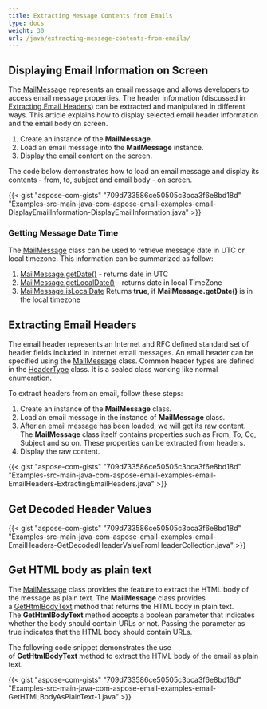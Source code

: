 ```yaml
---
title: Extracting Message Contents from Emails
type: docs
weight: 30
url: /java/extracting-message-contents-from-emails/
---
```


## **Displaying Email Information on Screen**

The [MailMessage](https://reference.aspose.com/email/java/com.aspose.email/mailmessage/#getDate()) represents an email message and allows developers to access email message properties. The header information (discussed in [Extracting Email Headers](#extracting-email-headers)) can be extracted and manipulated in different ways. This article explains how to display selected email header information and the email body on screen.

1. Create an instance of the **MailMessage**.
2. Load an email message into the **MailMessage** instance.
3. Display the email content on the screen.

The code below demonstrates how to load an email message and display its contents - from, to, subject and email body - on screen.

{{< gist "aspose-com-gists" "709d733586ce50505c3bca3f6e8bd18d" "Examples-src-main-java-com-aspose-email-examples-email-DisplayEmailInformation-DisplayEmailInformation.java" >}}

### **Getting Message Date Time**

The [MailMessage](https://reference.aspose.com/email/java/com.aspose.email/mailmessage/) class can be used to retrieve message date in UTC or local timezone. This information can be summarized as follow:

1. [MailMessage.getDate()](https://reference.aspose.com/email/java/com.aspose.email/mailmessage/#getDate--) - returns date in UTC
1. [MailMessage.getLocalDate()](https://reference.aspose.com/email/java/com.aspose.email/mailmessage/#getLocalDate--) - returns date in local TimeZone
2. [MailMessage.isLocalDate](https://reference.aspose.com/email/java/com.aspose.email/mailmessage/#isLocalDate--) Returns **true**, if **MailMessage.getDate()** is in the local timezone

## **Extracting Email Headers**

The email header represents an Internet and RFC defined standard set of header fields included in Internet email messages. An email header can be specified using the [MailMessage](https://reference.aspose.com/email/java/com.aspose.email/mailmessage/) class. Common header types are defined in the [HeaderType](https://reference.aspose.com/email/java/com.aspose.email/headertype/) class. It is a sealed class working like normal enumeration.

To extract headers from an email, follow these steps:

1. Create an instance of the **MailMessage** class.
2. Load an email message in the instance of **MailMessage** class.
3. After an email message has been loaded, we will get its raw content.
   The **MailMessage** class itself contains properties such as From, To, Cc, Subject and so on. These properties can be extracted from headers.
4. Display the raw content.

{{< gist "aspose-com-gists" "709d733586ce50505c3bca3f6e8bd18d" "Examples-src-main-java-com-aspose-email-examples-email-EmailHeaders-ExtractingEmailHeaders.java" >}}

## **Get Decoded Header Values**

{{< gist "aspose-com-gists" "709d733586ce50505c3bca3f6e8bd18d" "Examples-src-main-java-com-aspose-email-examples-email-EmailHeaders-GetDecodedHeaderValueFromHeaderCollection.java" >}}

## **Get HTML body as plain text**

The [MailMessage](https://reference.aspose.com/email/java/com.aspose.email/mailmessage/) class provides the feature to extract the HTML body of the message as plain text. The **MailMessage** class provides a [GetHtmlBodyText](https://reference.aspose.com/email/java/com.aspose.email/mailmessage/#getHtmlBodyText-boolean-) method that returns the HTML body in plain text. The **GetHtmlBodyText** method accepts a boolean parameter that indicates whether the body should contain URLs or not. Passing the parameter as true indicates that the HTML body should contain URLs.

The following code snippet demonstrates the use of **GetHtmlBodyText** method to extract the HTML body of the email as plain text.

{{< gist "aspose-com-gists" "709d733586ce50505c3bca3f6e8bd18d" "Examples-src-main-java-com-aspose-email-examples-email-GetHTMLBodyAsPlainText-1.java" >}}
